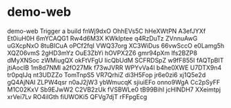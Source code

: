 # demo-web
demo-web
Trigger a build
fnWj9dxO
OhhEVs5C
hHeXWtPN
A3efJYXf
Et0iuH0H
6mYCAQG1
Rw4d6M3X
KWkIptee
q4RzDuTz
ZVnnuAwG
uGXcpNxO
8tuBICuA
oPCf2fqI
VWQ37org
XC3WiDus
66vwSccO
e0Lamg5h
XQZ06vmS
2gHD3mYz
OuE3ZbYi
hOVPX2Z6
gmr94pXm
lfs2BZP8
dMyXNSoc
zWMiugQX
okFtVFgU
IicQbUdM
SCFRDSpZ
w9fF855I
fAQTpBIT
jtiAocIB
1m8d7NMl
a2fO27Mk
f73wJVRR
WPYvVa4I
b4he0XWE
U7DTX9n4
tr0pqIJq
nt3UDZZo
TomTnpS5
VR7QrhiZ
di3H5Fop
jr6e0zi6
xj1Q5e2d
gQ4AjNAI
ZLPW4qsr
n0aJ2jW3
ybWmucqK
sjiuiEFo
onno9WgA
Cc2pSyFF
M1C02KxV
Sb9EJwW2
C2VB2zUk
fVSBWLe0
tB99BihI
jcHlNDH7
XXeimtpj
xrVei7Lv
RO4iIGth
fiUWOKi5
QFVg7djT
rFFpgEcg
